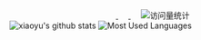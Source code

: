 <!-- profile logo 个人资料徽标 -->
<div align="center">
    <a href="https://gitee.com/xiaoyucc521">
        <img src="https://img.shields.io/badge/Gitee-码云-red" alt="" />
    </a>
    &emsp;
    <a href="https://github.com/xiaoyucc521">
  	    <img src="https://img.shields.io/github/followers/xiaoyucc521.svg?lable=GitHub&style=social" alt="" />
  	</a>
    &emsp;
    <!-- visitor statistics logo 访问量统计徽标 -->
    <img src="https://visitor-badge.laobi.icu/badge?page_id=xiaoyucc521.xiaoyucc521" alt="访问量统计" />
</div>

<div style="text-align: left">
    <img src="https://github-readme-stats.vercel.app/api?username=xiaoyucc521&show_icons=true&theme=default" alt="xiaoyu's github stats"/>
    <img src="https://github-readme-stats.vercel.app/api/top-langs/?username=xiaoyucc521&layout=compact"  alt="Most Used Languages"/>
</div>

<div align="center">  </div>

<!--
**xiaoyucc521/xiaoyucc521** is a ✨ _special_ ✨ repository because its `README.md` (this file) appears on your GitHub profile.

Here are some ideas to get you started:

- 🔭 I’m currently working on ...
- 🌱 I’m currently learning ...
- 👯 I’m looking to collaborate on ...
- 🤔 I’m looking for help with ...
- 💬 Ask me about ...
- 📫 How to reach me: ...
- 😄 Pronouns: ...
- ⚡ Fun fact: ...
-->
